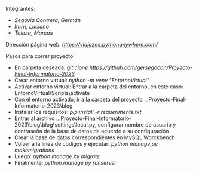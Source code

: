 Integrantes:
- *Segovia Contrera, Germán*
- *Iturri, Luciano*
- *Toloza, Marcos*

Dirección página web:
_https://viajazos.pythonanywhere.com/_


Pasos para correr proyecto:
- En carpeta deseada: *git clone https://github.com/gersegocon/Proyecto-Final-Informatorio-2023*
- Crear entorno virtual: *python -m venv "EntornoVirtual"*
- Activar entorno virtual: Entrar a la carpeta del entorno, en este caso: EntornoVirtual\Scripts\activate
- Con el entorno activado, ir a la carpeta del proyecto ...Proyecto-Final-Informatorio-2023\blog
- Instalar los requisitos: *pip install -r requeriments.txt*
- Entrar al archivo ...Proyecto-Final-Informatorio-2023\blog\blog\settings\local.py, configurar nombre de usuario y contraseña de la base de datos de acuerdo a su configuración
- Crear la base de datos correspondientes en MySQL Worckbench
- Volver a la linea de codigos y ejecutar: *python manage.py makemigrations*
- Luego: *python manage.py migrate*
- Finalmente: *python manage.py runserver*
  
